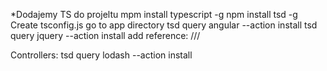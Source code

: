 *Dodajemy TS do projeltu
mpm install typescript -g
npm install tsd -g
Create tsconfig.js
go to app directory
tsd query angular --action install
tsd query jquery --action install
add reference:
  /// <reference path="angularjs/angular.d.ts" />

Controllers:
tsd query lodash --action install
